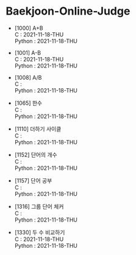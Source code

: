 # Baekjoon-Online-Judge

- [1000] A+B  
    C : 2021-11-18-THU  
    Python : 2021-11-18-THU  

- [1001] A-B  
    C : 2021-11-18-THU  
    Python : 2021-11-18-THU  

- [1008] A/B  
    C :  
    Python : 2021-11-18-THU  

- [1065] 한수  
    C :  
    Python : 2021-11-18-THU  

- [1110] 더하기 사이클  
    C :  
    Python : 2021-11-18-THU  

- [1152] 단어의 개수  
    C :  
    Python : 2021-11-18-THU  

- [1157] 단어 공부  
    C :  
    Python : 2021-11-18-THU  

- [1316] 그룹 단어 체커  
    C :  
    Python : 2021-11-18-THU  

- [1330] 두 수 비교하기  
    C : 2021-11-18-THU  
    Python : 2021-11-18-THU  